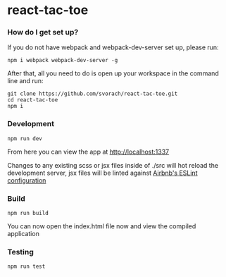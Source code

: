 # react-tac-toe #

### How do I get set up? ###

If you do not have webpack and webpack-dev-server set up, please run:

    npm i webpack webpack-dev-server -g

After that, all you need to do is open up your workspace in the command line and run:

    git clone https://github.com/svorach/react-tac-toe.git
    cd react-tac-toe
    npm i

### Development

    npm run dev

From here you can view the app at <http://localhost:1337>

Changes to any existing scss or jsx files inside of ./src will hot reload the development server, jsx files will be linted against [Airbnb's ESLint configuration](https://github.com/airbnb/javascript/tree/master/packages/eslint-config-airbnb)

### Build

    npm run build

You can now open the index.html file now and view the compiled application

### Testing

    npm run test
